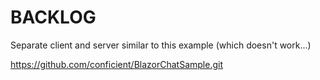 # BACKLOG

Separate client and server similar to this example
(which doesn't work...)

<https://github.com/conficient/BlazorChatSample.git>